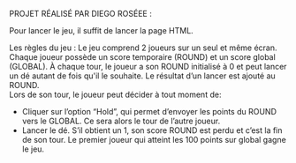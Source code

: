 PROJET RÉALISÉ PAR DIEGO ROSÉEE :

Pour lancer le jeu, il suffit de lancer la page HTML.

Les règles du jeu :
Le jeu comprend 2 joueurs sur un seul et même écran.  
Chaque joueur possède un score temporaire (ROUND) et un score global (GLOBAL).
À chaque tour, le joueur a son ROUND initialisé à 0 et peut lancer un dé autant de fois qu'il le souhaite. Le
résultat d’un lancer est ajouté au ROUND.  
Lors de son tour, le joueur peut décider à tout moment de:

- Cliquer sur l’option “Hold”, qui permet d’envoyer les points du ROUND vers le GLOBAL. Ce sera alors le
  tour de l’autre joueur.
- Lancer le dé. S’il obtient un 1, son score ROUND est perdu et c’est la fin de son tour.
  Le premier joueur qui atteint les 100 points sur global gagne le jeu.
